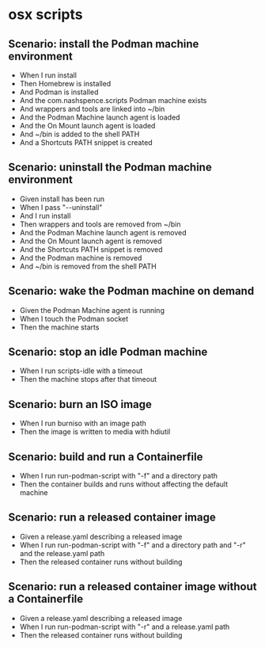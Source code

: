 # osx scripts

## Scenario: install the Podman machine environment
* When I run install
* Then Homebrew is installed
* And Podman is installed
* And the com.nashspence.scripts Podman machine exists
* And wrappers and tools are linked into ~/bin
* And the Podman Machine launch agent is loaded
* And the On Mount launch agent is loaded
* And ~/bin is added to the shell PATH
* And a Shortcuts PATH snippet is created

## Scenario: uninstall the Podman machine environment
* Given install has been run
* When I pass "--uninstall"
* And I run install
* Then wrappers and tools are removed from ~/bin
* And the Podman Machine launch agent is removed
* And the On Mount launch agent is removed
* And the Shortcuts PATH snippet is removed
* And the Podman machine is removed
* And ~/bin is removed from the shell PATH

## Scenario: wake the Podman machine on demand
* Given the Podman Machine agent is running
* When I touch the Podman socket
* Then the machine starts

## Scenario: stop an idle Podman machine
* When I run scripts-idle with a timeout
* Then the machine stops after that timeout

## Scenario: burn an ISO image
* When I run burniso with an image path
* Then the image is written to media with hdiutil

## Scenario: build and run a Containerfile
* When I run run-podman-script with "-f" and a directory path
* Then the container builds and runs without affecting the default machine

## Scenario: run a released container image
* Given a release.yaml describing a released image
* When I run run-podman-script with "-f" and a directory path and "-r" and the release.yaml path
* Then the released container runs without building

## Scenario: run a released container image without a Containerfile
* Given a release.yaml describing a released image
* When I run run-podman-script with "-r" and a release.yaml path
* Then the released container runs without building
